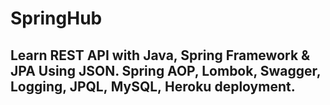 # SpringHub
## Learn REST API with Java, Spring Framework &amp; JPA Using JSON. Spring AOP, Lombok, Swagger, Logging, JPQL, MySQL, Heroku deployment.
